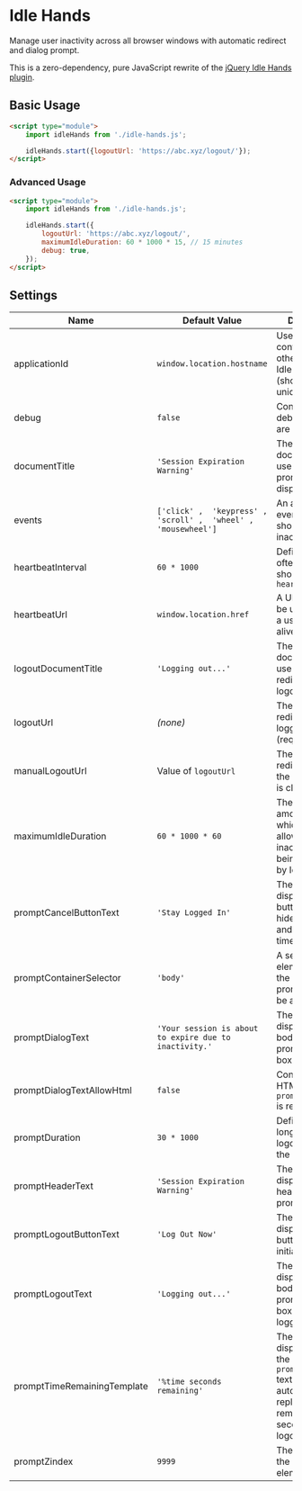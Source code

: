 # Idle Hands

Manage user inactivity across all browser windows with automatic redirect and
dialog prompt.

This is a zero-dependency, pure JavaScript rewrite of the
[jQuery Idle Hands plugin](https://github.com/totallyquiche/jquery-idle-hands).

## Basic Usage

```html
<script type="module">
    import idleHands from './idle-hands.js';

    idleHands.start({logoutUrl: 'https://abc.xyz/logout/'});
</script>
```

### Advanced Usage

```html
<script type="module">
    import idleHands from './idle-hands.js';

    idleHands.start({
        logoutUrl: 'https://abc.xyz/logout/',
        maximumIdleDuration: 60 * 1000 * 15, // 15 minutes
        debug: true,
    });
</script>
```

## Settings

| Name                        | Default Value                                                    | Description                                                                                                                       |
|-----------------------------|------------------------------------------------------------------|-----------------------------------------------------------------------------------------------------------------------------------|
| applicationId               | `window.location.hostname`                                       | Used to prevent conflicts with other site using Idle Hands (should be unique)                                                     |
| debug                       | `false`                                                          | Controls whether debug messages are logged                                                                                        |
| documentTitle               | `'Session Expiration Warning'`                                   | The HTML document title to use while the prompt is displayed                                                                      |
| events                      | `['click' ,  'keypress' ,  'scroll' ,  'wheel' ,  'mousewheel']` | An array of events which should reset the inactivity timer                                                                        |
| heartbeatInterval           | `60 * 1000`                                                      | Defines how often a request should be sent to `heartbeatUrl`                                                                      |
| heartbeatUrl                | `window.location.href`                                           | A URL which can be used to keep a user's session alive                                                                            |
| logoutDocumentTitle         | `'Logging out...'`                                               | The HTML document title to use while redirecting for logout                                                                       |
| logoutUrl                   | *(none)*                                                         | The URL to redirect to when logging out (required)                                                                                |
| manualLogoutUrl             | Value of `logoutUrl`                                             | The URL to redirect to when the logout button is clicked                                                                          |
| maximumIdleDuration         | `60 * 1000 * 60`                                                 | The maximum amount of time which a user is allowed to be inactivty before being logged out by Idle Hands                          |
| promptCancelButtonText      | `'Stay Logged In'`                                               | The text to display on the button which hides the prompt and resets the timer                                                     |
| promptContainerSelector     | `'body'`                                                         | A selector for the element which the Idle Hands prompt should be attached to                                                      |
| promptDialogText            | `'Your session is about to expire due to inactivity.'`           | The text to display in the body of the prompt dialog box                                                                          |
| promptDialogTextAllowHtml   | `false`                                                          | Controls whether HTML in `promptDialogText` is rendered                                                                           |
| promptDuration              | `30 * 1000`                                                      | Defines how long before logout to display the prompt                                                                              |
| promptHeaderText            | `'Session Expiration Warning'`                                   | The text to display in the header of the prompt dialog                                                                            |
| promptLogoutButtonText      | `'Log Out Now'`                                                  | The text to display on the button which initiates logout                                                                          |
| promptLogoutText            | `'Logging out...'`                                               | The text to display in the body of the prompt dialog box while logging out                                                        |
| promptTimeRemainingTemplate | `'%time seconds remaining'`                                      | The text to display below the `promptDialogText` text (`%time` is automatically replaced with the remaining seconds until logout) |
| promptZindex                | `9999`                                                           | The `z-index` of the prompt element                                                                                               |
